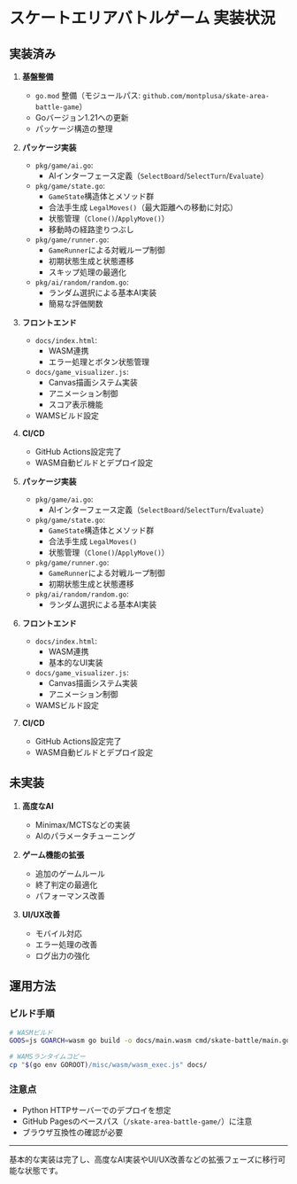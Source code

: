 # スケートエリアバトルゲーム 実装状況

## 実装済み

1. **基盤整備**
   - `go.mod` 整備（モジュールパス: `github.com/montplusa/skate-area-battle-game`）
   - Goバージョン1.21への更新
   - パッケージ構造の整理

2. **パッケージ実装**
   - `pkg/game/ai.go`:
     - AIインターフェース定義（`SelectBoard`/`SelectTurn`/`Evaluate`）
   - `pkg/game/state.go`:
     - `GameState`構造体とメソッド群
     - 合法手生成 `LegalMoves()`（最大距離への移動に対応）
     - 状態管理（`Clone()`/`ApplyMove()`）
     - 移動時の経路塗りつぶし
   - `pkg/game/runner.go`:
     - `GameRunner`による対戦ループ制御
     - 初期状態生成と状態遷移
     - スキップ処理の最適化
   - `pkg/ai/random/random.go`:
     - ランダム選択による基本AI実装
     - 簡易な評価関数

3. **フロントエンド**
   - `docs/index.html`:
     - WASM連携
     - エラー処理とボタン状態管理
   - `docs/game_visualizer.js`:
     - Canvas描画システム実装
     - アニメーション制御
     - スコア表示機能
   - WAMSビルド設定

4. **CI/CD**
   - GitHub Actions設定完了
   - WASM自動ビルドとデプロイ設定

2. **パッケージ実装**
   - `pkg/game/ai.go`:
     - AIインターフェース定義（`SelectBoard`/`SelectTurn`/`Evaluate`）
   - `pkg/game/state.go`:
     - `GameState`構造体とメソッド群
     - 合法手生成 `LegalMoves()`
     - 状態管理（`Clone()`/`ApplyMove()`）
   - `pkg/game/runner.go`:
     - `GameRunner`による対戦ループ制御
     - 初期状態生成と状態遷移
   - `pkg/ai/random/random.go`:
     - ランダム選択による基本AI実装

3. **フロントエンド**
   - `docs/index.html`:
     - WASM連携
     - 基本的なUI実装
   - `docs/game_visualizer.js`:
     - Canvas描画システム実装
     - アニメーション制御
   - WAMSビルド設定

4. **CI/CD**
   - GitHub Actions設定完了
   - WASM自動ビルドとデプロイ設定

## 未実装

1. **高度なAI**
   - Minimax/MCTSなどの実装
   - AIのパラメータチューニング

2. **ゲーム機能の拡張**
   - 追加のゲームルール
   - 終了判定の最適化
   - パフォーマンス改善

3. **UI/UX改善**
   - モバイル対応
   - エラー処理の改善
   - ログ出力の強化

## 運用方法

### ビルド手順
```bash
# WASMビルド
GOOS=js GOARCH=wasm go build -o docs/main.wasm cmd/skate-battle/main.go

# WAMSランタイムコピー
cp "$(go env GOROOT)/misc/wasm/wasm_exec.js" docs/
```

### 注意点
- Python HTTPサーバーでのデプロイを想定
- GitHub Pagesのベースパス（`/skate-area-battle-game/`）に注意
- ブラウザ互換性の確認が必要

---

基本的な実装は完了し、高度なAI実装やUI/UX改善などの拡張フェーズに移行可能な状態です。
